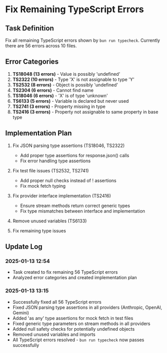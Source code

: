 # Fix Remaining TypeScript Errors

## Task Definition
Fix all remaining TypeScript errors shown by `bun run typecheck`. Currently there are 56 errors across 10 files.

## Error Categories
1. **TS18048 (13 errors)** - Value is possibly 'undefined'
2. **TS2322 (10 errors)** - Type 'X' is not assignable to type 'Y'
3. **TS2532 (8 errors)** - Object is possibly 'undefined'
4. **TS2304 (6 errors)** - Cannot find name
5. **TS18046 (6 errors)** - 'X' is of type 'unknown'
6. **TS6133 (5 errors)** - Variable is declared but never used
7. **TS2741 (3 errors)** - Property missing in type
8. **TS2416 (3 errors)** - Property not assignable to same property in base type

## Implementation Plan
1. Fix JSON parsing type assertions (TS18046, TS2322)
   - Add proper type assertions for response.json() calls
   - Fix error handling type assertions

2. Fix test file issues (TS2532, TS2741)
   - Add proper null checks instead of ! assertions
   - Fix mock fetch typing

3. Fix provider interface implementation (TS2416)
   - Ensure stream methods return correct generic types
   - Fix type mismatches between interface and implementation

4. Remove unused variables (TS6133)

5. Fix remaining type issues

## Update Log
### 2025-01-13 12:54
- Task created to fix remaining 56 TypeScript errors
- Analyzed error categories and created implementation plan

### 2025-01-13 13:15
- Successfully fixed all 56 TypeScript errors
- Fixed JSON parsing type assertions in all providers (Anthropic, OpenAI, Gemini)
- Added 'as any' type assertions for mock fetch in test files  
- Fixed generic type parameters on stream methods in all providers
- Added null safety checks for potentially undefined objects
- Removed unused variables and imports
- All TypeScript errors resolved - `bun run typecheck` now passes successfully